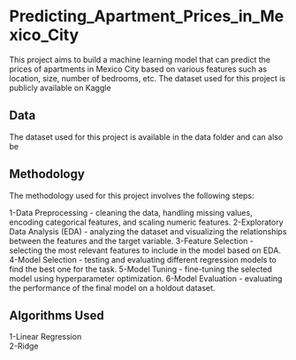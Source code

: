 # Predicting_Apartment_Prices_in_Mexico_City
This project aims to build a machine learning model that can predict the prices of apartments in Mexico City based on various features such as location, size, number of bedrooms, etc. The dataset used for this project is publicly available on Kaggle 
## Data
 The dataset used for this project is available in the data folder and can also be 
## Methodology
  The methodology used for this project involves the following steps:

1-Data Preprocessing - cleaning the data, handling missing values, encoding categorical features, and scaling numeric features.
2-Exploratory Data Analysis (EDA) - analyzing the dataset and visualizing the relationships between the features and the target variable.
3-Feature Selection - selecting the most relevant features to include in the model based on EDA.
4-Model Selection - testing and evaluating different regression models to find the best one for the task.
5-Model Tuning - fine-tuning the selected model using hyperparameter optimization.
6-Model Evaluation - evaluating the performance of the final model on a holdout dataset.

## Algorithms Used
1-Linear Regression
<br>
2-Ridge



